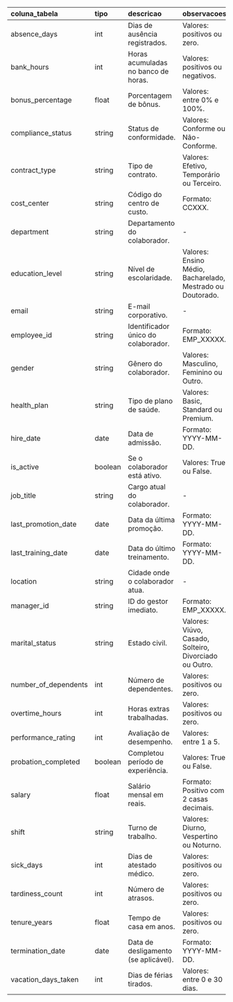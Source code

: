 | coluna_tabela        | tipo    | descricao                            | observacoes                                                |
|:---------------------|:--------|:-------------------------------------|:-----------------------------------------------------------|
| absence_days         | int     | Dias de ausência registrados.        | Valores: positivos ou zero.                                |
| bank_hours           | int     | Horas acumuladas no banco de horas.  | Valores: positivos ou negativos.                           |
| bonus_percentage     | float   | Porcentagem de bônus.                | Valores: entre 0% e 100%.                                  |
| compliance_status    | string  | Status de conformidade.              | Valores: Conforme ou Não-Conforme.                         |
| contract_type        | string  | Tipo de contrato.                    | Valores: Efetivo, Temporário ou Terceiro.                  |
| cost_center          | string  | Código do centro de custo.           | Formato: CCXXX.                                            |
| department           | string  | Departamento do colaborador.         | -                                                          |
| education_level      | string  | Nível de escolaridade.               | Valores: Ensino Médio, Bacharelado, Mestrado ou Doutorado. |
| email                | string  | E-mail corporativo.                  | -                                                          |
| employee_id          | string  | Identificador único do colaborador.  | Formato: EMP_XXXXX.                                        |
| gender               | string  | Gênero do colaborador.               | Valores: Masculino, Feminino ou Outro.                     |
| health_plan          | string  | Tipo de plano de saúde.              | Valores: Basic, Standard ou Premium.                       |
| hire_date            | date    | Data de admissão.                    | Formato: YYYY-MM-DD.                                       |
| is_active            | boolean | Se o colaborador está ativo.         | Valores: True ou False.                                    |
| job_title            | string  | Cargo atual do colaborador.          | -                                                          |
| last_promotion_date  | date    | Data da última promoção.             | Formato: YYYY-MM-DD.                                       |
| last_training_date   | date    | Data do último treinamento.          | Formato: YYYY-MM-DD.                                       |
| location             | string  | Cidade onde o colaborador atua.      | -                                                          |
| manager_id           | string  | ID do gestor imediato.               | Formato: EMP_XXXXX.                                        |
| marital_status       | string  | Estado civil.                        | Valores: Viúvo, Casado, Solteiro, Divorciado ou Outro.     |
| number_of_dependents | int     | Número de dependentes.               | Valores: positivos ou zero.                                |
| overtime_hours       | int     | Horas extras trabalhadas.            | Valores: positivos ou zero.                                |
| performance_rating   | int     | Avaliação de desempenho.             | Valores: entre 1 a 5.                                      |
| probation_completed  | boolean | Completou período de experiência.    | Valores: True ou False.                                    |
| salary               | float   | Salário mensal em reais.             | Formato: Positivo com 2 casas decimais.                    |
| shift                | string  | Turno de trabalho.                   | Valores: Diurno, Vespertino ou Noturno.                    |
| sick_days            | int     | Dias de atestado médico.             | Valores: positivos ou zero.                                |
| tardiness_count      | int     | Número de atrasos.                   | Valores: positivos ou zero.                                |
| tenure_years         | float   | Tempo de casa em anos.               | Valores: positivos ou zero.                                |
| termination_date     | date    | Data de desligamento (se aplicável). | Formato: YYYY-MM-DD.                                       |
| vacation_days_taken  | int     | Dias de férias tirados.              | Valores: entre 0 e 30 dias.                                |